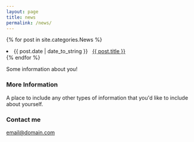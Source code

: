```yaml
---
layout: page
title: news
permalink: /news/
---
```



{% for post in site.categories.News %}
 <li><span>{{ post.date | date_to_string }}</span> &nbsp; <a href="{{ post.url }}">{{ post.title }}</a></li>
{% endfor %}

Some information about you!

### More Information

A place to include any other types of information that you'd like to include about yourself.

### Contact me

[email@domain.com](mailto:email@domain.com)